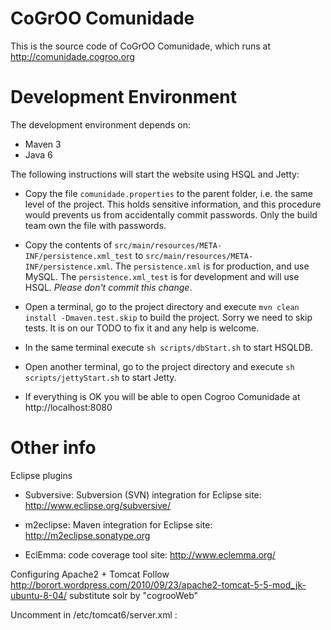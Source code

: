 CoGrOO Comunidade
=================

This is the source code of CoGrOO Comunidade, which runs at http://comunidade.cogroo.org

Development Environment
=======================

The development environment depends on:

- Maven 3
- Java 6

The following instructions will start the website using HSQL and Jetty:

* Copy the file `comunidade.properties` to the parent folder, i.e. the same level of the project. This holds sensitive information, and this procedure would prevents us from  accidentally commit passwords. Only the build team own the file with passwords.

* Copy the contents of `src/main/resources/META-INF/persistence.xml_test` to `src/main/resources/META-INF/persistence.xml`. The `persistence.xml` is for production, and use MySQL. The `persistence.xml_test` is for development and will use HSQL. *Please don't commit this change*.

* Open a terminal, go to the project directory and execute `mvn clean install -Dmaven.test.skip` to build the project. Sorry we need to skip tests. It is on our TODO to fix it and any help is welcome.

* In the same terminal execute `sh scripts/dbStart.sh` to start HSQLDB.

* Open another terminal, go to the project directory and execute `sh scripts/jettyStart.sh` to start Jetty.

* If everything is OK you will be able to open Cogroo Comunidade at http://localhost:8080


Other info
==========
Eclipse plugins
- Subversive: Subversion (SVN) integration for Eclipse
  site: http://www.eclipse.org/subversive/
  
- m2eclipse: Maven integration for Eclipse
  site: http://m2eclipse.sonatype.org
  
- EclEmma: code coverage tool
  site: http://www.eclemma.org/
  

Configuring Apache2 + Tomcat
Follow http://borort.wordpress.com/2010/09/23/apache2-tomcat-5-5-mod_jk-ubuntu-8-04/
substitute solr by "cogrooWeb"

Uncomment in /etc/tomcat6/server.xml :
<Connector port="8009" protocol="AJP/1.3" redirectPort="8443" />

  
